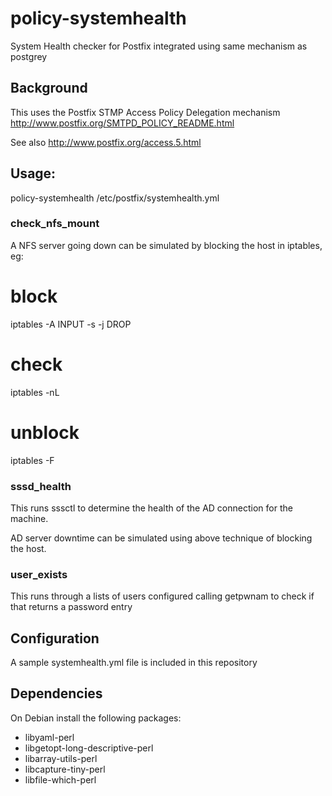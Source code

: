 # policy-systemhealth
System Health checker for Postfix integrated using same mechanism as postgrey

## Background

This uses the Postfix STMP Access Policy Delegation mechanism
http://www.postfix.org/SMTPD_POLICY_README.html

See also http://www.postfix.org/access.5.html

## Usage:

policy-systemhealth /etc/postfix/systemhealth.yml

### check_nfs_mount

A NFS server going down can be simulated by blocking the host in iptables, eg:

   # block
   iptables -A INPUT -s <IP Address> -j DROP
   # check
   iptables -nL
   # unblock
   iptables -F

### sssd_health

This runs sssctl to determine the health of the AD connection for the machine.

AD server downtime can be simulated using above technique of blocking the host.

### user_exists

This runs through a lists of users configured calling getpwnam to check if 
that returns a password entry

## Configuration

A sample systemhealth.yml file is included in this repository

## Dependencies

On Debian install the following packages:

* libyaml-perl
* libgetopt-long-descriptive-perl
* libarray-utils-perl
* libcapture-tiny-perl 
* libfile-which-perl
